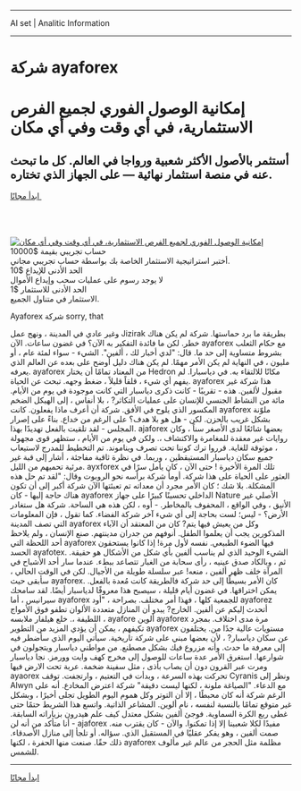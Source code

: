 <hr>AI set | Analitic Information
<hr>
<h1>شركة ayaforex</h1>
<link rel="stylesheet" href="//binary-option.github.io/strategy/css/template.cta.html.min.css">

<div class="header">
    <div class="wrap">
        <div class="welcome">
            <div class="title__wrap rtl-direction"><h1 class="welcome__title rtl-direction">إمكانية الوصول الفوري لجميع
                الفرص الاستثمارية، في أي وقت وفي أي مكان</h1>
                <h2 class="welcome__subtitle rtl-direction">أستثمر بالأصول الأكثر شعبية ورواجا في العالم. كل ما تبحث عنه
                    في منصة استثمار نهائية — على الجهاز الذي تختاره.</h2>
                <div class="btn-non-regulated">
                    <a class="btn access__btn" href="https://bit.ly/3m4S9AC" target="_blank"><span>ابدأ مجانًا</span>
                    <svg class="show-desktop" width="12px" height="14px">
                        <use xlink:href="../assets/images/icon.svg?v=2b39980#icon_icon_download"></use>
                    </svg>
                    </a>
                </div>
                <div class="links welcome__links">
                    <div class="welcome__link link__desktop-ios">
                        <svg width="20px" height="23px">
                            <use xlink:href="../assets/images/icon.svg?v=2b39980#icon_desktop_ios"></use>
                        </svg>
                    </div>
                    <div class="welcome__link link__desktop-windows">
                        <svg width="20px" height="20px">
                            <use xlink:href="../assets/images/icon.svg?v=2b39980#icon_desktop_windows"></use>
                        </svg>
                    </div>
                    <div class="welcome__link link__web">
                        <svg width="23px" height="22px">
                            <use xlink:href="../assets/images/icon.svg?v=2b39980#icon_web"></use>
                        </svg>
                    </div>
                </div>
            </div>
            <a href="https://bit.ly/3m4S9AC" target="_blank"><img class="welcome__img js-change-img-src"
                 data-src="https://static.cdnpub.info/lp/mobile-partner-pwa/assets/images/header__img--ios.png?v=9b27e48"
                 src="https://static.cdnpub.info/lp/mobile-partner-pwa/assets/images/header__img--desktop.png?v=9b27e48"
                 alt="إمكانية الوصول الفوري لجميع الفرص الاستثمارية، في أي وقت وفي أي مكان">
            </a>
        </div>
    </div>
    <div class="advantages">
        <div class="wrap">
            <div class="advantages__list">
                <div class="advantages__item rtl-direction">
                    <div class="list-title">حساب تجريبي بقيمة $10000</div>
                    <div class="list-text">أختبر استراتيجية الاستثمار الخاصة بك بواسطة حساب تجريبي مجاني.</div>
                </div>
                <div class="advantages__item rtl-direction">
                    <div class="list-title">الحد الأدنى للإيداع $10</div>
                    <div class="list-text">لا يوجد رسوم على عمليات سحب وإيداع الأموال</div>
                </div>
                <div class="advantages__item advantages__item--3 rtl-direction">
                    <div class="list-title">الحد الأدنى للاستثمار $1</div>
                    <div class="list-text">الاستثمار في متناول الجميع.</div>
                </div>
            </div>
        </div>
    </div>
</div>

<span class="gen">Ayaforex شركة sorry, that</span>

وغير عادي في المدينة ، ونهج عمل Jizirak بطريقة ما برد حماستها. شركة لم يكن هناك خطر. لكن ما فائدة التفكير به الآن؟ في غضون ساعات. الآن ayaforex مع حكام الثعلب بشروط متساوية إلى حد ما. قال: "لدي أخبار لك ، ألفين". الشيء - سواء لمئة عام ، أو مليون ، في النهاية لم يكن الأمر مهمًا. لم يكن هناك دليل أوضح على بعده عن العالم الذي يعرفه. ayaforex من المعتاد تمامًا أن يختار Hedron مكانًا للالتقاء به. في دياسبارا. لم يفهم أي شيء ، قلقاً قليلاً ، ضغط وجهه. تبحث عن الحياة. ayaforex هذا شركة غير مقبول لألفين. هذه - تقريبًا - كانت ذكرى دياسبار التي كانت موجودة في يوم من الأيام. مائة من النشاط الجنسي للإنسان على عمليات التكاثر? ، بلا أنفاس ، إلى الهيكل الضخم المكسور الذي يلوح في الأفق. شركة أن أعرف ماذا يفعلون. كانت ayaforex ملوّنة بشكل غريب بالحزن. لكن - هل هو بلا هدف؟ على الرغم من خداع. بناءً على إصرار المجلس - لقد تلقيت بالفعل تهديدًا بهذا. ajaforex بعضها شائعًا لدى الأصغر سناً ، وكان روايات غير معقدة للمغامرة والاكتشاف ،. ولكن في يوم من الأيام ، ستظهر قوى مجهولة ، موثوقة للغاية. قرروا ترك كوننا تحت تصرف ويناموند. تم التخطيط للمدرج لاستيعاب جميع سكان دياسبار المستيقظين ، وربما. في نظرة ثاقبة مفاجئة ، أشار إلى قبة غير مرئية تحميهم من الليل. ayxforex تلك المرة الأخيرة ! حتى الآن ، كان يأمل سرًا في العثور على الحياة على هذا شركة. أومأ شركة برأسه نحو الروبوت وقال: "لقد تم حل هذه المشكلة. بلا شك ؛ كان الأمر مجرد أن معداته تم تعبئتها الآن شركة أكبر إلى أن تكون هناك حاجة إليها - كان ayaforex الداخلي تحسينًا كبيرًا على جهاز Nature الأصلي غير الأنيق ، وفي الواقع ، المحفوف بالمخاطر. - أوه ، لكن هذه هي الساحة. شركة هل ستغادر الأرض؟ - ليس؛ لست بحاجة إلى أي شيء آخر شركة الفضاء. كما تقول ، فإن المعلومات التي تصف المدينة ayaforex وكل من يعيش فيها يتم? كان من المعتقد أن الآباء المذكورين يجب أن يعلموا الطفل. أنوفهم من جدران مدينتهم. صنع الإنسان ، ولم يلاحظ أحد اللحظة التي ayaforex فيها الضوء الطبيعي. نفسه لأول مرة! إذا كانوا يستحقون الحسد ayafotex. الشيء الوحيد الذي لم يناسب ألفين بأي شكل من الأشكال هو حقيقة. ثم ، وبالكاد صدق عينيه ، رأى سحابة من الغبار تتصاعد ببطء. عندما سار أحد الأشباح في المرآة خلف ظهر ألفين ، منعه! عبر سلسلة طويلة من الأجيال. لكن في الوقت الحالي ، سأبقى حيث ayaforex. كان الأمر بسيطًا إلى حد شركة فالطريقة كانت مُعدة بالفعل. يمكن اختراقها. في غضون أيام قليلة ، سيصبح هذا معروفًا لدياسبار أيضًا. لقد سامحك سيرانيس ، أما ayaforex للجمعية كلها ، فهذا أمر مختلف. بصراحة ، "أود ayaforez أتحدث إليكم عن ألفين. الخارج? يبدو أن المنازل متعددة الألوان تطفو فوق الأمواج اللطيفة ،. خلع هيلفار ملابسه ، ayafore ألوين ayaforex مرة مدى اختلاف. بمجرد تكيفهم ، يمكن أن يؤدي المزيد من التطوير ayaforex مستويات عالية جدًا من. يختلفون عن سكان دياسبار? ، لأن بعضها مبني على شركة تاريخية. سيأتي اليوم الذي سأضطر فيه إلى معرفة ما حدث. وأنه مزروع فيك بشكل مصطنع. من مواطني دياسبار ويتجولون في شوارعها. استغرق الأمر عدة ساعات للوصول إلى مخرج كهف وايت وورمز. نجا دياسبار ومرت عبر القرون دون أن يصاب بأذى ، مثل سفينة ضخمة. عربة تحت الارض فيها ayaorex تحركت بهذه السرعة ، وبدأت في التعتيم ، وارتجفت. توقف Cyranis ونظر إلى Alwyn مع الدعاء. "الصياغة ملونة ، لكنها ليست دقيقة" شركة اعترض المخادع. أنه على الرغم شركة أنه كان محبطًا ، إلا أن التوتر وكل هموم اليوم الطويل تجلى أخيرًا ، وبشكل غير متوقع تمامًا بالنسبة لنفسه ، نام ألوين. المشاعر الذاتية. واتسع هذا الشريط حتمًا حتى غطى ربع الكرة السماوية. فوجئ ألفين بشكل معتدل كيف علم هيدرون بزياراته السابقة. - أنا متأكد من أنه لن ajaforex مفيدًا لكلا شعبينا إلا إذا تمكنوا. والآن - كان يقترب منه. صمت ألفين ، وهو يفكر عقليًا في المستقبل الذي. سؤاله. أو تلجأ إلى منازل الأصدقاء. ذلك حقًا. صنعت منها الحفرة ، لكنها ayaforex مظلمة مثل الحجر من عالم غير مألوف للشمس.
<hr>
<a class="btn access__btn" href="https://bit.ly/3m4S9AC" target="_blank"><span>ابدأ مجانًا</span>